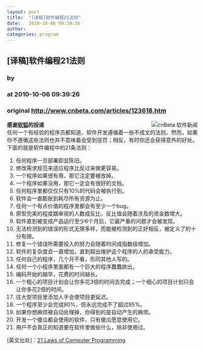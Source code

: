 ```yaml
---
layout: post
title:  "[译稿]软件编程21法则"
date:   2010-10-06 09:39:26
author: 
categories: program
---
```


## [译稿]软件编程21法则
### by 
### at 2010-10-06 09:39:26
### original <http://www.cnbeta.com/articles/123618.htm>

<div><a rel="nofollow" href="http://www.cnbeta.com/topics/8.htm"><img src="http://img.cnbeta.com/topics/soft.gif" alt="cnBeta 软件新闻" name="sign" align="right"></a>
        <p><b>感谢<a rel="nofollow" href="http://www.softfox.org/">软狐</a>的投递</b><br>
任何一个有经验的程序员都知道，软件开发遵循着一些不成文的法则。然而，如果你不遵循这些法则也并不意味着会受到惩罚；相反，有时你还会获得意外的好处。下面的就是软件编程中的21条法则：</p>
		<p><ol>
    <li>任何程序一旦部署即显陈旧。</li>
    <li>修改需求规范来适应程序比反过来做更容易。</li>
    <li>一个程序如果很有用，那它注定要被改掉。</li>
    <li>一个程序如果没用，那它一定会有很好的文档。</li>
    <li>任何程序里都仅仅只有10%的代码会被执行到。</li>
    <li>软件会一直膨胀到耗尽所有资源为止。</li>
    <li>任何一个有点价值的程序里都会有至少一个bug。</li>
    <li>原型完美的程度跟审视的人数成反比，反比值会随着涉及的资金数增大。</li>
    <li>软件直到被变成产品运行至少6个月后，它最严重的问题才会被发现。</li>
    <li>无法检测到的错误的形式无限多样，而能被检测到的正好相反，被定义了的十分有限。</li>
    <li>修复一个错误所需要投入的努力会随着时间成指数级增加。</li>
    <li>软件的复杂度会一直增加，直到超出维护这个程序的人的承受能力。</li>
    <li>任何自己的程序，几个月不看，形同其他人写的。</li>
    <li>任何一个小程序里面都有一个巨大的程序蠢蠢欲出。</li>
    <li>编码开始的越早，花费的时间越长。</li>
    <li>一个粗心的项目计划会让你多花3倍的时间去完成；一个细心的项目计划只会让你多花2倍的时间。</li>
    <li>往大型项目里添加人手会使项目更延迟。</li>
    <li>一个程序至少会完成90%，但永远完成不了超过95%。</li>
    <li>如果你想麻烦被自动处理掉，你得到的是自动产生的麻烦。</li>
    <li>开发一个傻瓜都会使用的软件，只有傻瓜愿意使用它。</li>
    <li>用户不会真正的知道要在软件里做些什么，除非使用过。</li>
</ol>
[英文出处]：<a rel="nofollow" href="http://www.devtopics.com/21-laws-of-computer-programming/">21 Laws of Computer Programming</a><br></p></div>